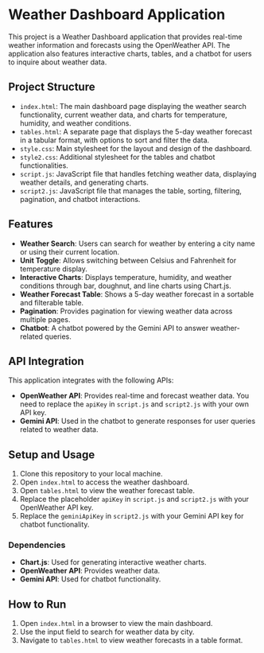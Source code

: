 # Weather Dashboard Application

This project is a Weather Dashboard application that provides real-time weather information and forecasts using the OpenWeather API. The application also features interactive charts, tables, and a chatbot for users to inquire about weather data.

## Project Structure

- `index.html`: The main dashboard page displaying the weather search functionality, current weather data, and charts for temperature, humidity, and weather conditions.
- `tables.html`: A separate page that displays the 5-day weather forecast in a tabular format, with options to sort and filter the data.
- `style.css`: Main stylesheet for the layout and design of the dashboard.
- `style2.css`: Additional stylesheet for the tables and chatbot functionalities.
- `script.js`: JavaScript file that handles fetching weather data, displaying weather details, and generating charts.
- `script2.js`: JavaScript file that manages the table, sorting, filtering, pagination, and chatbot interactions.

## Features

- **Weather Search**: Users can search for weather by entering a city name or using their current location.
- **Unit Toggle**: Allows switching between Celsius and Fahrenheit for temperature display.
- **Interactive Charts**: Displays temperature, humidity, and weather conditions through bar, doughnut, and line charts using Chart.js.
- **Weather Forecast Table**: Shows a 5-day weather forecast in a sortable and filterable table.
- **Pagination**: Provides pagination for viewing weather data across multiple pages.
- **Chatbot**: A chatbot powered by the Gemini API to answer weather-related queries.

## API Integration

This application integrates with the following APIs:
- **OpenWeather API**: Provides real-time and forecast weather data. You need to replace the `apiKey` in `script.js` and `script2.js` with your own API key.
- **Gemini API**: Used in the chatbot to generate responses for user queries related to weather data.

## Setup and Usage

1. Clone this repository to your local machine.
2. Open `index.html` to access the weather dashboard.
3. Open `tables.html` to view the weather forecast table.
4. Replace the placeholder `apiKey` in `script.js` and `script2.js` with your OpenWeather API key.
5. Replace the `geminiApiKey` in `script2.js` with your Gemini API key for chatbot functionality.

### Dependencies

- **Chart.js**: Used for generating interactive weather charts.
- **OpenWeather API**: Provides weather data.
- **Gemini API**: Used for chatbot functionality.

## How to Run

1. Open `index.html` in a browser to view the main dashboard.
2. Use the input field to search for weather data by city.
3. Navigate to `tables.html` to view weather forecasts in a table format.


